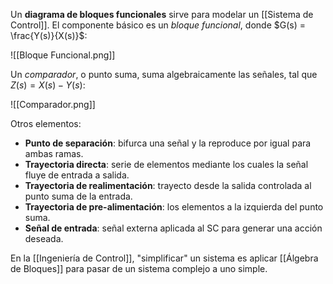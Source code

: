 Un **diagrama de bloques funcionales** sirve para modelar un [[Sistema de Control]]. El componente básico es un *bloque funcional*, donde $G(s) = \frac{Y(s)}{X(s)}$:

![[Bloque Funcional.png]]

Un *comparador*, o punto suma, suma algebraicamente las señales, tal que $Z(s)=X(s)-Y(s)$:

![[Comparador.png]]

Otros elementos:

- **Punto de separación**: bifurca una señal y la reproduce por igual para ambas ramas.
- **Trayectoria directa**: serie de elementos mediante los cuales la señal fluye de entrada a salida.
- **Trayectoria de realimentación**: trayecto desde la salida controlada al punto suma de la entrada.
- **Trayectoria de pre-alimentación**: los elementos a la izquierda del punto suma.
- **Señal de entrada**: señal externa aplicada al SC para generar una acción deseada.

En la [[Ingeniería de Control]], "simplificar" un sistema es aplicar [[Álgebra de Bloques]] para pasar de un sistema complejo a uno simple.
